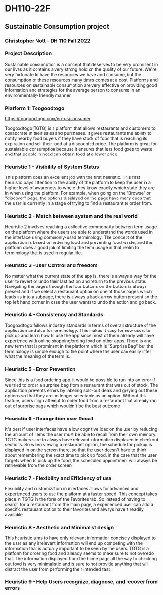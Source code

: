 # DH110-22F

## Sustainable Consumption project
### Christopher Nott - DH 110 Fall 2022

### Project Description
Sustainable consumption is a concept that deserves to be very prominent in our lives as it contains a very strong hold on the quality of our future. We're very fortunate to have the resources we have and consume, but the consumption of these resources many times comes at a cost. Platforms and resources on sustainable consumption are very effective on providing good information and strategies for the average person to consume in an environmentally-friendly manner


### Platform 1: Toogoodtogo
https://toogoodtogo.com/en-us/consumer

Toogoodtogo(TGTG) is a platform that allows restaurants and customers to collaborate in their sales and purchases. It gives restaurants the ability to notify nearby food buyers if they have stock of food that is reaching its expiration and sell their food at a discounted price. The platform is great for sustainable consumption because it ensures that less food goes to waste and that people in need can obtain food at a lower price.


### Heuristic 1 - Visibility of System Status
This platform does an excellent job with the first heuristic. This first heuristic pays attention to the ability of the platform to keep the user in a higher level of awareness to where they know exactly which state they are in when using the platform. For example, when going on the "Browse" or "discover" page, the options displayed on the page have many cues that the user is currently in a stage of trying to find a restaurant to order from.

### Heuristic 2 - Match between system and the real world
Heuristic 2 involves reaching a collective commonality between term usage on the platform where the users are able to understand the words used in the interface using commonly-used terminology. The concept of the application is based on ordering food and preventing food waste, and the platform does a good job of limiting the term usage in that realm to terminology that is used in regular life.

### Heuristic 3 -User Control and freedom
No matter what the current state of the app is, there is always a way for the user to revert or undo their last action and return to the previous state. Navigating the pages through the four buttons on the bottom is always present and if we select a restaurant option on one of those pages which leads us into a subpage, there is always a back arrow button present on the top left hand corner in case the user wants to undo the action and go back.

### Heuristic 4 - Consistency and Standards 
Toogoodtogo follows industry standards in terms of overall structure of the application and also for terminology. This makes it easy for new users to pick up and learn how to use the app since most of them already will have experience with online shopping/ording food on other apps. There is one new term that is prominent in the platform which is "Surprise Bag" but the terminology is simple enough to the point where the user can easily infer what the meaning of the term is.

### Heuristic 5 - Error Prevention
Since this is a food ordering app, it would be possible to run into an error if we tried to order a surprise bag from a restaurant that was out of stock. The application prevents errors by labeling sold-out deals and greying out these options so that they are no longer selectable as an option. Without this feature, users migh attempt to order food from a restaurant that already ran out of surprise bags which wouldn't be the best outcome

### Heuristic 6 - Recognition over Recall
It's best if user interfaces have a low cognitive load on the user by reducing the amount of items the user must be able to recall from their own memory. TGTG makes sure to always have relevant information displayed in checkout sections. So when viewing a restaurant option, the schedule for pickup is displayed in on the screen there, so that the user doesn't have to think about remembering the exact time to pick up food. In the case that the user forgets when to pick up the food, the scheduled appointment will always be retrievable from the order screen.

### Heuristic 7 - Flexibility and Efficiency of use
Flexibility and customization in interfaces allows for advanced and experienced users to use the platform at a faster speed. This concept takes place in TGTG in the form of the Favorites tab. So instead of having to search for a restaurant from the main page, a experienced user can add a specific restaurant option to their favorites and always have it readily available

### Heuristic 8 - Aesthetic and Minimalist design
This heuristic aims to have only relevant information concisely displayed to the user as any irrelevant information will end up competing with the information that is actually important to be seen by the users. TGTG is a platform for ordering food and already seems to make sure to not overedo that. The information displayed from the home page all the way to checking out food is very minimalistic and is sure to not provide anything that will distract the user from performing their intended task. 

### Heuristic 9 - Help Users recognize, diagnose, and recover from errors
